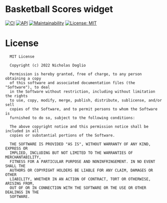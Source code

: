 # Basketball Scores widget

[comment]: <> (Contribution Guide)
[![CI](https://github.com/WhosNickDoglio/Scores/actions/workflows/ci.yml/badge.svg)](https://github.com/WhosNickDoglio/Scores/actions/workflows/ci.yml)
[![API](https://img.shields.io/badge/API-26%2B-brightgreen.svg?style=flat)](https://android-arsenal.com/api?level=26)
[![Maintainability](https://api.codeclimate.com/v1/badges/f7c8d3315a53bd0e8ca6/maintainability)](https://codeclimate.com/github/WhosNickDoglio/Scores/maintainability)
[![License: MIT](https://img.shields.io/badge/License-MIT-yellow.svg)](https://opensource.org/licenses/MIT)

# License

      MIT License

      Copyright (c) 2022 Nicholas Doglio

      Permission is hereby granted, free of charge, to any person obtaining a copy
      of this software and associated documentation files (the "Software"), to deal
      in the Software without restriction, including without limitation the rights
      to use, copy, modify, merge, publish, distribute, sublicense, and/or sell
      copies of the Software, and to permit persons to whom the Software is
      furnished to do so, subject to the following conditions:

      The above copyright notice and this permission notice shall be included in all
      copies or substantial portions of the Software.

      THE SOFTWARE IS PROVIDED "AS IS", WITHOUT WARRANTY OF ANY KIND, EXPRESS OR
      IMPLIED, INCLUDING BUT NOT LIMITED TO THE WARRANTIES OF MERCHANTABILITY,
      FITNESS FOR A PARTICULAR PURPOSE AND NONINFRINGEMENT. IN NO EVENT SHALL THE
      AUTHORS OR COPYRIGHT HOLDERS BE LIABLE FOR ANY CLAIM, DAMAGES OR OTHER
      LIABILITY, WHETHER IN AN ACTION OF CONTRACT, TORT OR OTHERWISE, ARISING FROM,
      OUT OF OR IN CONNECTION WITH THE SOFTWARE OR THE USE OR OTHER DEALINGS IN THE
      SOFTWARE.
